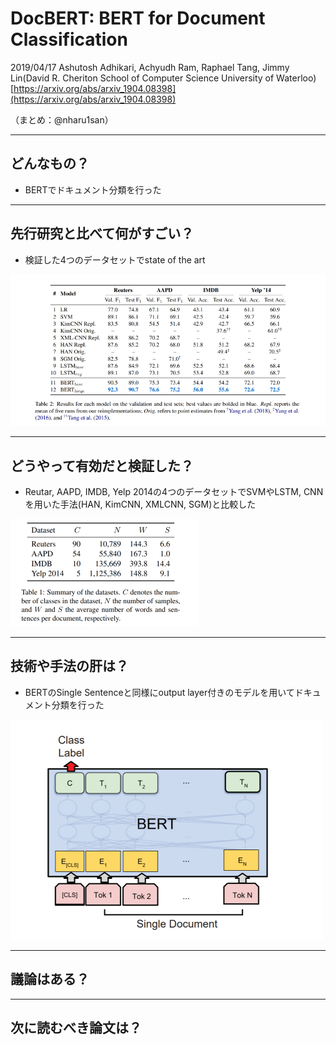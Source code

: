 DocBERT: BERT for Document Classification
===

2019/04/17 Ashutosh Adhikari, Achyudh Ram, Raphael Tang, Jimmy Lin(David R. Cheriton School of Computer Science University of Waterloo)
[https://arxiv.org/abs/arxiv_1904.08398](https://arxiv.org/abs/arxiv_1904.08398)

（まとめ：@nharu1san）

---

## どんなもの？
- BERTでドキュメント分類を行った

---

## 先行研究と比べて何がすごい？
- 検証した4つのデータセットでstate of the art

![表2](./arxiv_1904.08398/table2.png)

---

## どうやって有効だと検証した？
- Reutar, AAPD, IMDB, Yelp 2014の4つのデータセットでSVMやLSTM, CNNを用いた手法(HAN, KimCNN, XMLCNN, SGM)と比較した

![表1](./arxiv_1904.08398/table1.png)

---

## 技術や手法の肝は？
- BERTのSingle Sentenceと同様にoutput layer付きのモデルを用いてドキュメント分類を行った

![図1](./arxiv_1904.08398/figure1.png)

---

## 議論はある？

---

## 次に読むべき論文は？
